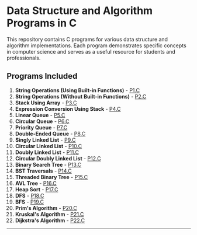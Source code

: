 # **Data Structure and Algorithm Programs in C**

This repository contains C programs for various data structure and algorithm implementations. Each program demonstrates specific concepts in computer science and serves as a useful resource for students and professionals.

## **Programs Included**

1. **String Operations (Using Built-in Functions)** - [P1.C](P1.C)  
2. **String Operations (Without Built-in Functions)** - [P2.C](P2.C)  
3. **Stack Using Array** - [P3.C](P3.C)  
4. **Expression Conversion Using Stack** - [P4.C](P4.C)  
5. **Linear Queue** - [P5.C](P5.C)  
6. **Circular Queue** - [P6.C](P6.C)  
7. **Priority Queue** - [P7.C](P7.C)  
8. **Double-Ended Queue** - [P8.C](P8.C)  
9. **Singly Linked List** - [P9.C](P9.C)  
10. **Circular Linked List** - [P10.C](P10.C)  
11. **Doubly Linked List** - [P11.C](P11.C)  
12. **Circular Doubly Linked List** - [P12.C](P12.C)  
13. **Binary Search Tree** - [P13.C](P13.C)  
14. **BST Traversals** - [P14.C](P14.C)  
15. **Threaded Binary Tree** - [P15.C](P15.C)  
16. **AVL Tree** - [P16.C](P16.C)  
17. **Heap Sort** - [P17.C](P17.C)  
18. **DFS** - [P18.C](P18.C)  
19. **BFS** - [P19.C](P19.C)  
20. **Prim's Algorithm** - [P20.C](P20.C)  
21. **Kruskal's Algorithm** - [P21.C](P21.C)  
22. **Dijkstra's Algorithm** - [P22.C](P22.C)

---


